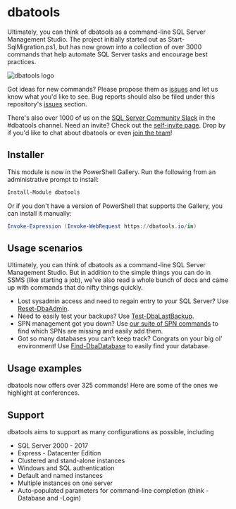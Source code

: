 # dbatools

Ultimately, you can think of dbatools as a command-line SQL Server Management Studio. The project initially started out as Start-SqlMigration.ps1, but has now grown into a collection of over 3000 commands that help automate SQL Server tasks and encourage best practices.

![dbatools logo](https://blog.netnerds.net/wp-content/uploads/2016/05/dbatools.png)

Got ideas for new commands? Please propose them as [issues](https://dbatools.io/issues) and let us know what you'd like to see. Bug reports should also be filed under this repository's [issues](https://github.com/sqlcollaborative/dbatools/issues) section.

There's also over 1000 of us on the [SQL Server Community Slack](https://sqlcommunity.slack.com) in the #dbatools channel. Need an invite? Check out the [self-invite page](https://dbatools.io/slack/). Drop by if you'd like to chat about dbatools or even [join the team](https://dbatools.io/team)!

## Installer
This module is now in the PowerShell Gallery. Run the following from an administrative prompt to install:
```powershell
Install-Module dbatools
```

Or if you don't have a version of PowerShell that supports the Gallery, you can install it manually:
```powershell
Invoke-Expression (Invoke-WebRequest https://dbatools.io/in)
```

## Usage scenarios

Ultimately, you can think of dbatools as a command-line SQL Server Management Studio. But in addition to the simple things you can do in SSMS (like starting a job), we've also read a whole bunch of docs and came up with commands that do nifty things quickly.

* Lost sysadmin access and need to regain entry to your SQL Server? Use [Reset-DbaAdmin](/Reset-DbaAdmin).
* Need to easily test your backups? Use [Test-DbaLastBackup](/Test-DbaLastBackup).
* SPN management got you down? Use [our suite of SPN commands](/schwifty) to find which SPNs are missing and easily add them.
* Got so many databases you can't keep track? Congrats on your big ol' environment! Use [Find-DbaDatabase](/Find-DbaDatabase) to easily find your database.

## Usage examples

dbatools now offers over 325 commands! Here are some of the ones we highlight at conferences.

<script src="https://gist.github.com/potatoqualitee/e8932b64aeb6ef404e252d656b6318a2.js"></script>

## Support

dbatools aims to support as many configurations as possible, including

<ul>
 	<li>SQL Server 2000 - 2017</li>
 	<li>Express - Datacenter Edition</li>
 	<li>Clustered and stand-alone instances</li>
 	<li>Windows and SQL authentication</li>
 	<li>Default and named instances</li>
 	<li>Multiple instances on one server</li>
 	<li>Auto-populated parameters for command-line completion (think -Database and -Login)</li>
</ul>